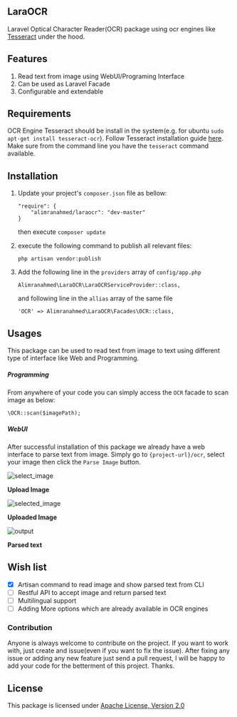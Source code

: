 ## LaraOCR
Laravel Optical Character Reader(OCR) package using ocr engines like [Tesseract](https://github.com/tesseract-ocr/tesseract) under the hood. 

## Features
1. Read text from image using WebUI/Programing Interface
2. Can be used as Laravel Facade
3. Configurable and extendable


## Requirements
OCR Engine Tesseract should be install in the system(e.g. for ubuntu `sudo apt-get install tesseract-ocr`). Follow Tesseract installation guide [here](https://github.com/tesseract-ocr/tesseract/wiki#installation). Make sure from the command line you have the `tesseract` command available. 
 
## Installation 
1. Update your project's `composer.json` file as bellow:

    ```
    "require": {
        "alimranahmed/laraocr": "dev-master"
    }
    ```
    then execute `composer update`
    
2. execute the following command to publish all relevant files:

    ```
    php artisan vendor:publish
    ```

3. Add the following line in the `providers` array of `config/app.php`
    ```
    Alimranahmed\LaraOCR\LaraOCRServiceProvider::class,
    ```
    
    and following line in the `allias` array of the same file
    
    ```
    'OCR' => Alimranahmed\LaraOCR\Facades\OCR::class,
    ``` 

## Usages
This package can be used to read text from image to text using different type of interface like Web and Programming. 

##### Programming
From anywhere of your code you can simply access the `OCR` facade to scan image as below:

```
\OCR::scan($imagePath);
```

##### WebUI
After successful installation of this package we already have a web interface to parse text from image. Simply go to `{project-url}/ocr`, select your image then click the `Parse Image` button. 

![select_image](https://user-images.githubusercontent.com/7629427/33532834-fa434742-d894-11e7-8cce-65afb26a8af0.png)

**Upload Image**





![selected_image](https://user-images.githubusercontent.com/7629427/33533003-5487324e-d896-11e7-8b89-eb8fd5aa5e83.png)

**Uploaded Image**





![output](https://user-images.githubusercontent.com/7629427/33533013-63d7b1a6-d896-11e7-8a3b-badd2203ae83.png)

**Parsed text**

## Wish list
- [x] Artisan command to read image and show parsed text from CLI
- [ ] Restful API to accept image and return parsed text
- [ ] Multilingual support
- [ ] Adding More options which are already available in OCR engines 

### Contribution 
Anyone is always welcome to contribute on the project. If you want to work with, just create and issue(even if you want to fix the issue). After fixing any issue or adding any new feature just send a pull request, I will be happy to add your code for the betterment of this project. Thanks.

## License
This package is licensed under [Apache License, Version 2.0](http://www.apache.org/licenses/LICENSE-2.0)

